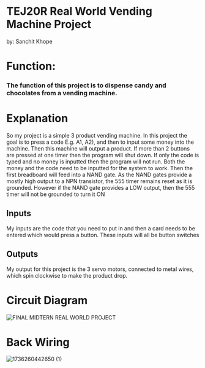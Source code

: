 # TEJ20R Real World Vending Machine Project
by: Sanchit Khope

# Function:
### The function of this project is to dispense candy and chocolates from a vending machine.
# Explanation
So my project is a simple 3 product vending machine. In this project the goal is to press a code E.g. A1, A2), and then to input some money into the machine. Then this machine will output a product. If more than 2 buttons are pressed at one timer then the program will shut down. If only the code is typed and no money is inputted then the program will not run. Both the money and the code need to be inputted for the system to work. Then the first breadboard will feed into a NAND gate. As the NAND gates provide a mostly high output to a NPN transistor, the 555 timer remains reset as it is grounded. However if the NAND gate provides a LOW output, then the 555 timer will not be grounded  to turn it ON

## Inputs
My inputs are the code that you need to put in and then a card needs to be entered which would press a button. These inputs will all be button switches

## Outputs
My output for this project is the 3 servo motors, connected to metal wires, which spin clockwise to make the product drop.

# Circuit Diagram
![FINAL MIDTERN REAL WORLD PROJECT](https://github.com/user-attachments/assets/09c4a6b2-43b6-485f-8743-859ebcb2149a)

# Back Wiring
![1736260442650 (1)](https://github.com/user-attachments/assets/f8e6aa3e-175a-4fab-9e99-13184f32aca6)

# 
